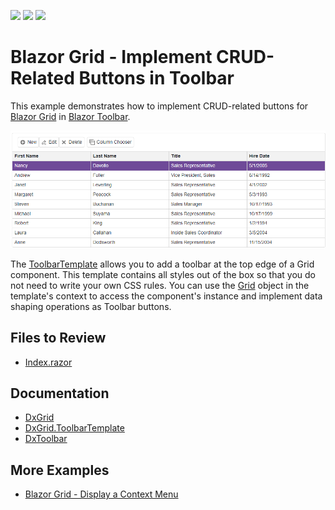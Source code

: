 <!-- default badges list -->
![](https://img.shields.io/endpoint?url=https://codecentral.devexpress.com/api/v1/VersionRange/199044769/23.2.2%2B)
[![](https://img.shields.io/badge/Open_in_DevExpress_Support_Center-FF7200?style=flat-square&logo=DevExpress&logoColor=white)](https://supportcenter.devexpress.com/ticket/details/T802157)
[![](https://img.shields.io/badge/📖_How_to_use_DevExpress_Examples-e9f6fc?style=flat-square)](https://docs.devexpress.com/GeneralInformation/403183)
<!-- default badges end -->

# Blazor Grid  - Implement CRUD-Related Buttons in Toolbar

This example demonstrates how to implement CRUD-related buttons for [Blazor Grid](https://docs.devexpress.com/Blazor/DevExpress.Blazor.DxGrid) in [Blazor Toolbar](https://docs.devexpress.com/Blazor/DevExpress.Blazor.DxToolbar).

![Grid and Toolbar](dxgrid-and-toobar.png)

The [ToolbarTemplate](https://docs.devexpress.com/Blazor/DevExpress.Blazor.DxGrid.ToolbarTemplate) allows you to add a toolbar at the top edge of a Grid component. This template contains all styles out of the box so that you do not need to write your own CSS rules. You can use the [Grid](http://docs.devexpress.com/Blazor/DevExpress.Blazor.GridToolbarTemplateContext.Grid) object in the template's context to access the component's instance and implement data shaping operations as Toolbar buttons.

## Files to Review

- [Index.razor](./CS/SampleBlazorApp/Pages/Index.razor)

## Documentation

- [DxGrid](https://docs.devexpress.com/Blazor/DevExpress.Blazor.DxGrid)
- [DxGrid.ToolbarTemplate](https://docs.devexpress.com/Blazor/DevExpress.Blazor.DxGrid.ToolbarTemplate)
- [DxToolbar](https://docs.devexpress.com/Blazor/DevExpress.Blazor.DxToolbar)

## More Examples

- [Blazor Grid - Display a Context Menu](https://github.com/DevExpress-Examples/blazor-dxgrid-show-context-menu)

